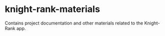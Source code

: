 # knight-rank-materials
Contains project documentation and other materials related to the Knight-Rank app.
